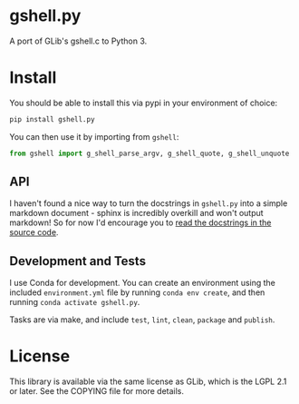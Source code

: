 # gshell.py

A port of GLib's gshell.c to Python 3.

# Install

You should be able to install this via pypi in your environment of choice:

```sh
pip install gshell.py
```

You can then use it by importing from `gshell`:

```py
from gshell import g_shell_parse_argv, g_shell_quote, g_shell_unquote
```

## API

I haven't found a nice way to turn the docstrings in `gshell.py` into a simple
markdown document - sphinx is incredibly overkill and won't output markdown!
So for now I'd encourage you to
[read the docstrings in the source code](https://github.com/jfhbrook/gshell.py/blob/master/gshell.py).

## Development and Tests

I use Conda for development. You can create an environment using the included
`environment.yml` file by running `conda env create`, and then running
`conda activate gshell.py`.

Tasks are via make, and include `test`, `lint`, `clean`, `package` and
`publish`.


# License

This library is available via the same license as GLib, which is the LGPL 2.1
or later. See the COPYING file for more details.
